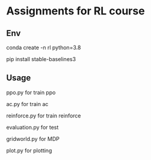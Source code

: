 # Assignments for RL course

## Env

conda create -n rl python=3.8

pip install stable-baselines3


## Usage

ppo.py for train ppo

ac.py for train ac

reinforce.py for train reinforce

evaluation.py for test

gridworld.py for MDP

plot.py for plotting
